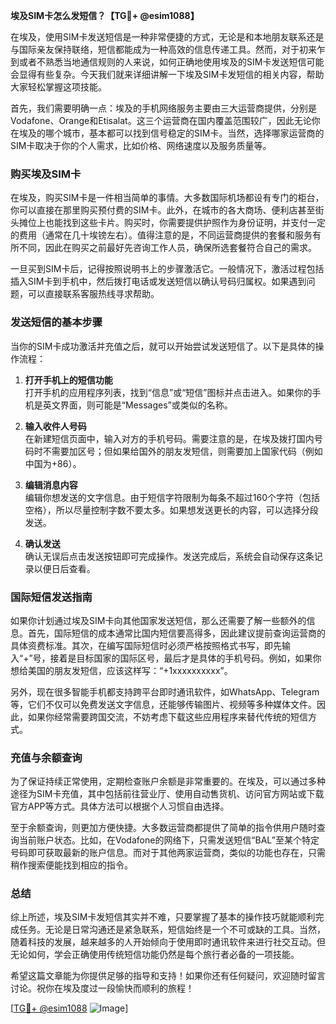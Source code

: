 **埃及SIM卡怎么发短信？【TG💪+ @esim1088】**

在埃及，使用SIM卡发送短信是一种非常便捷的方式，无论是和本地朋友联系还是与国际亲友保持联络，短信都能成为一种高效的信息传递工具。然而，对于初来乍到或者不熟悉当地通信规则的人来说，如何正确地使用埃及的SIM卡发送短信可能会显得有些复杂。今天我们就来详细讲解一下埃及SIM卡发短信的相关内容，帮助大家轻松掌握这项技能。

首先，我们需要明确一点：埃及的手机网络服务主要由三大运营商提供，分别是Vodafone、Orange和Etisalat。这三个运营商在国内覆盖范围较广，因此无论你在埃及的哪个城市，基本都可以找到信号稳定的SIM卡。当然，选择哪家运营商的SIM卡取决于你的个人需求，比如价格、网络速度以及服务质量等。

### **购买埃及SIM卡**

在埃及，购买SIM卡是一件相当简单的事情。大多数国际机场都设有专门的柜台，你可以直接在那里购买预付费的SIM卡。此外，在城市的各大商场、便利店甚至街头摊位上也能找到这些卡片。购买时，你需要提供护照作为身份证明，并支付一定的费用（通常在几十埃镑左右）。值得注意的是，不同运营商提供的套餐和服务有所不同，因此在购买之前最好先咨询工作人员，确保所选套餐符合自己的需求。

一旦买到SIM卡后，记得按照说明书上的步骤激活它。一般情况下，激活过程包括插入SIM卡到手机中，然后拨打电话或发送短信以确认号码归属权。如果遇到问题，可以直接联系客服热线寻求帮助。

### **发送短信的基本步骤**

当你的SIM卡成功激活并充值之后，就可以开始尝试发送短信了。以下是具体的操作流程：

1. **打开手机上的短信功能**  
   打开手机的应用程序列表，找到“信息”或“短信”图标并点击进入。如果你的手机是英文界面，则可能是“Messages”或类似的名称。

2. **输入收件人号码**  
   在新建短信页面中，输入对方的手机号码。需要注意的是，在埃及拨打国内号码时不需要加区号；但如果给国外的朋友发短信，则需要加上国家代码（例如中国为+86）。

3. **编辑消息内容**  
   编辑你想发送的文字信息。由于短信字符限制为每条不超过160个字符（包括空格），所以尽量控制字数不要太多。如果想发送更长的内容，可以选择分段发送。

4. **确认发送**  
   确认无误后点击发送按钮即可完成操作。发送完成后，系统会自动保存这条记录以便日后查看。

### **国际短信发送指南**

如果你计划通过埃及SIM卡向其他国家发送短信，那么还需要了解一些额外的信息。首先，国际短信的成本通常比国内短信要高得多，因此建议提前查询运营商的具体资费标准。其次，在编写国际短信时必须严格按照格式书写，即先输入“+”号，接着是目标国家的国际区号，最后才是具体的手机号码。例如，如果你想给美国的朋友发短信，应该这样写：“+1xxxxxxxxxx”。

另外，现在很多智能手机都支持跨平台即时通讯软件，如WhatsApp、Telegram等，它们不仅可以免费发送文字信息，还能够传输图片、视频等多种媒体文件。因此，如果你经常需要跨国交流，不妨考虑下载这些应用程序来替代传统的短信方式。

### **充值与余额查询**

为了保证持续正常使用，定期检查账户余额是非常重要的。在埃及，可以通过多种途径为SIM卡充值，其中包括前往营业厅、使用自动售货机、访问官方网站或下载官方APP等方式。具体方法可以根据个人习惯自由选择。

至于余额查询，则更加方便快捷。大多数运营商都提供了简单的指令供用户随时查询当前账户状态。比如，在Vodafone的网络下，只需发送短信“BAL”至某个特定号码即可获取最新的账户信息。而对于其他两家运营商，类似的功能也存在，只需稍作搜索便能找到相应的指令。

### **总结**

综上所述，埃及SIM卡发短信其实并不难，只要掌握了基本的操作技巧就能顺利完成任务。无论是日常沟通还是紧急联系，短信始终是一个不可或缺的工具。当然，随着科技的发展，越来越多的人开始倾向于使用即时通讯软件来进行社交互动。但无论如何，学会正确使用传统短信功能仍然是每个旅行者必备的一项技能。

希望这篇文章能为你提供足够的指导和支持！如果你还有任何疑问，欢迎随时留言讨论。祝你在埃及度过一段愉快而顺利的旅程！

[[TG💪+ @esim1088](https://t.me/s/esim1088) ![Image](https://i.postimg.cc/4NQfJmqS/Snipaste-2025-05-13-00-14-12.png)]